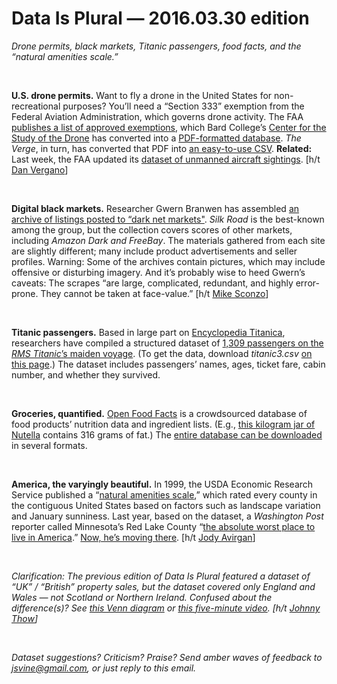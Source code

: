 Data Is Plural — 2016.03.30 edition
===================================

*Drone permits, black markets, Titanic passengers, food facts, and the “natural amenities scale.”*

&nbsp;

**U.S. drone permits.** Want to fly a drone in the United States for non-recreational purposes? You’ll need a “Section 333” exemption from the Federal Aviation Administration, which governs drone activity. The FAA [publishes a list of approved exemptions](https://www.faa.gov/uas/legislative_programs/section_333/333_authorizations/), which Bard College’s [Center for the Study of the Drone](http://dronecenter.bard.edu/) has converted into a [PDF-formatted database](http://dronecenter.bard.edu/analysis-us-drone-exemptions-14-15-2/). *The Verge*, in turn, has converted that PDF into [an easy-to-use CSV](https://github.com/voxmedia/data-projects/tree/master/verge-drones-over-america). **Related:** Last week, the FAA updated its [dataset of unmanned aircraft sightings](http://www.faa.gov/uas/law_enforcement/uas_sighting_reports/). [h/t [Dan Vergano](https://twitter.com/dvergano)]

&nbsp;

**Digital black markets.** Researcher Gwern Branwen has assembled [an archive of listings posted to “dark net markets"](http://www.gwern.net/Black-market%20archives). *Silk Road* is the best-known among the group, but the collection covers scores of other markets, including *Amazon Dark and FreeBay*. The materials gathered from each site are slightly different; many include product advertisements and seller profiles. Warning: Some of the archives contain pictures, which may include offensive or disturbing imagery. And it’s probably wise to heed Gwern’s caveats: The scrapes “are large, complicated, redundant, and highly error-prone. They cannot be taken at face-value.” [h/t [Mike Sconzo](http://www.secrepo.com/)]

&nbsp;

**Titanic passengers.** Based in large part on [Encyclopedia Titanica](http://www.encyclopedia-titanica.org/), researchers have compiled a structured dataset of [1,309 passengers on the *RMS Titanic*’s maiden voyage](http://biostat.mc.vanderbilt.edu/wiki/pub/Main/DataSets/titanic.html). (To get the data, download *titanic3.csv* [on this page](http://biostat.mc.vanderbilt.edu/wiki/Main/DataSets).) The dataset includes passengers’ names, ages, ticket fare, cabin number, and whether they survived.

&nbsp;

**Groceries, quantified.** [Open Food Facts](http://world.openfoodfacts.org) is a crowdsourced database of food products’ nutrition data and ingredient lists. (E.g., [this kilogram jar of Nutella](http://world.openfoodfacts.org/product/3017620401473/nutella-1kg-ferrero) contains 316 grams of fat.) The [entire database can be downloaded](http://world.openfoodfacts.org/data) in several formats.

&nbsp;

**America, the varyingly beautiful.** In 1999, the USDA Economic Research Service published a “[natural amenities scale](http://www.ers.usda.gov/data-products/natural-amenities-scale.aspx),” which rated every county in the contiguous United States based on factors such as landscape variation and January sunniness. Last year, based on the dataset, a *Washington Post* reporter called Minnesota’s Red Lake County “[the absolute worst place to live in America](https://www.washingtonpost.com/news/wonk/wp/2015/08/17/every-county-in-america-ranked-by-natural-beauty/).” [Now, he’s moving there](https://www.washingtonpost.com/news/wonk/wp/2016/03/08/why-im-moving-to-the-place-i-called-americas-worst-place-to-live/). [h/t [Jody Avirgan](http://fivethirtyeight.com/features/he-called-it-americas-worst-place-to-live-now-hes-moving-there/)]

&nbsp;

*Clarification: The previous edition of Data Is Plural featured a dataset of “UK” / “British” property sales, but the dataset covered only England and Wales — not Scotland or Northern Ireland. Confused about the difference(s)? See [this Venn diagram](http://qntm.org/uk) or [this five-minute video](https://www.youtube.com/watch?v=rNu8XDBSn10). [h/t [Johnny Thow](https://twitter.com/johnnyfoe)]*

&nbsp;

*Dataset suggestions? Criticism? Praise? Send amber waves of feedback to <jsvine@gmail.com>, or just reply to this email.*
